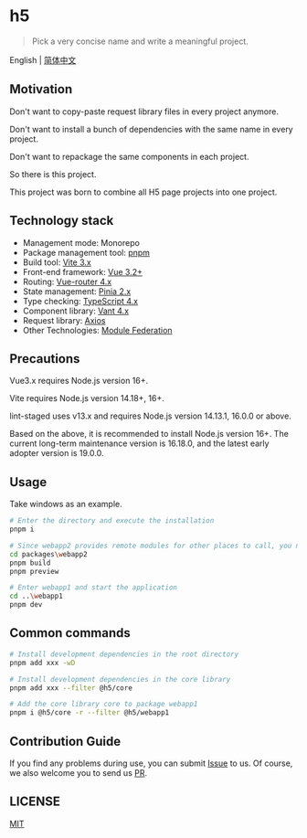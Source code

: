 # h5

> Pick a very concise name and write a meaningful project.

English | [简体中文](./README-zh_CN.md)

## Motivation

Don't want to copy-paste request library files in every project anymore.

Don't want to install a bunch of dependencies with the same name in every project.

Don't want to repackage the same components in each project.

So there is this project.

This project was born to combine all H5 page projects into one project.

## Technology stack

- Management mode: Monorepo
- Package management tool: [pnpm](https://github.com/pnpm/pnpm)
- Build tool: [Vite 3.x](https://github.com/vitejs/vite)
- Front-end framework: [Vue 3.2+](https://github.com/vuejs/core)
- Routing: [Vue-router 4.x](https://github.com/vuejs/router)
- State management: [Pinia 2.x](https://github.com/vuejs/pinia)
- Type checking: [TypeScript 4.x](https://github.com/microsoft/TypeScript)
- Component library: [Vant 4.x](https://github.com/youzan/vant)
- Request library: [Axios](https://github.com/axios/axios)
- Other Technologies: [Module Federation](https://webpack.js.org/concepts/module-federation/)

## Precautions

Vue3.x requires Node.js version 16+.

Vite requires Node.js version 14.18+, 16+.

lint-staged uses v13.x and requires Node.js version 14.13.1, 16.0.0 or above.

Based on the above, it is recommended to install Node.js version 16+. The current long-term maintenance version is 16.18.0, and the latest early adopter version is 19.0.0.

## Usage

Take windows as an example.

```bash
# Enter the directory and execute the installation
pnpm i

# Since webapp2 provides remote modules for other places to call, you need to execute the build command first. And you need to open a static server locally, so use the preview command
cd packages\webapp2
pnpm build
pnpm preview

# Enter webapp1 and start the application
cd ..\webapp1
pnpm dev
```

## Common commands

```bash
# Install development dependencies in the root directory
pnpm add xxx -wD

# Install development dependencies in the core library
pnpm add xxx --filter @h5/core

# Add the core library core to package webapp1
pnpm i @h5/core -r --filter @h5/webapp1
```

## Contribution Guide

If you find any problems during use, you can submit [Issue](https://github.com/gyt95/h5/issues) to us. Of course, we also welcome you to send us [PR](https://github.com/gyt95/h5/pulls).

## LICENSE

[MIT](https://en.wikipedia.org/wiki/MIT_License)
